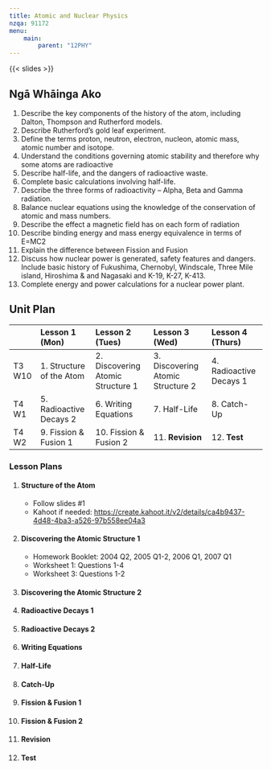 ```yaml
---
title: Atomic and Nuclear Physics
nzqa: 91172
menu:
    main:
        parent: "12PHY"
---
```


{{< slides >}}

## Ngā Whāinga Ako

1. Describe the key components of the history of the atom, including Dalton, Thompson and Rutherford models.
2. Describe Rutherford’s gold leaf experiment.
3. Define the terms proton, neutron, electron, nucleon, atomic mass, atomic number and isotope.
4. Understand the conditions governing atomic stability and therefore why some atoms are radioactive
5. Describe half-life, and the dangers of radioactive waste.
6. Complete basic calculations involving half-life.
7. Describe the three forms of radioactivity – Alpha, Beta and Gamma radiation.
8. Balance nuclear equations using the knowledge of the conservation of atomic and mass numbers.
9. Describe the effect a magnetic field has on each form of radiation
10. Describe binding energy and mass energy equivalence in terms of E=MC2
11. Explain the difference between Fission and Fusion
12. Discuss how nuclear power is generated, safety features and dangers. Include basic history of Fukushima, Chernobyl, Windscale, Three Mile island, Hiroshima & and Nagasaki and K-19, K-27, K-413.
13. Complete energy and power calculations for a nuclear power plant.


## Unit Plan

|        | Lesson 1 (Mon)           | Lesson 2 (Tues)                   | Lesson 3 (Wed)                    | Lesson 4 (Thurs)        |
|:-------|:-------------------------|:----------------------------------|:----------------------------------|:------------------------|
| T3 W10 | 1. Structure of the Atom | 2. Discovering Atomic Structure 1 | 3. Discovering Atomic Structure 2 | 4. Radioactive Decays 1 |
| T4 W1  | 5. Radioactive Decays 2  | 6. Writing Equations              | 7. Half-Life                      | 8. Catch-Up             |
| T4 W2  | 9. Fission & Fusion 1    | 10. Fission & Fusion 2            | 11. __Revision__                  | 12. __Test__            |

### Lesson Plans

1. #### Structure of the Atom
    - Follow slides #1
    - Kahoot if needed: https://create.kahoot.it/v2/details/ca4b9437-4d48-4ba3-a526-97b558ee04a3
2. #### Discovering the Atomic Structure 1
    - Homework Booklet: 2004 Q2, 2005 Q1-2, 2006 Q1, 2007 Q1
    - Worksheet 1: Questions 1-4
    - Worksheet 3: Questions 1-2
3. #### Discovering the Atomic Structure 2
4. #### Radioactive Decays 1
5. #### Radioactive Decays 2
6. #### Writing Equations
7. #### Half-Life
8. #### Catch-Up
9. #### Fission & Fusion 1
10. #### Fission & Fusion 2
11. #### __Revision__
12. #### __Test__
